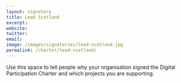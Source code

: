 ```yaml
---
layout: signatory
title: Lead Scotland
excerpt: 
website: 
twitter: 
email: 
image: /images/signatories/lead-scotland.jpg
permalink: /charter/lead-scotland/
---
```


Use this space to tell people why your organisation signed the Digital Participation Charter and which projects you are supporting.
